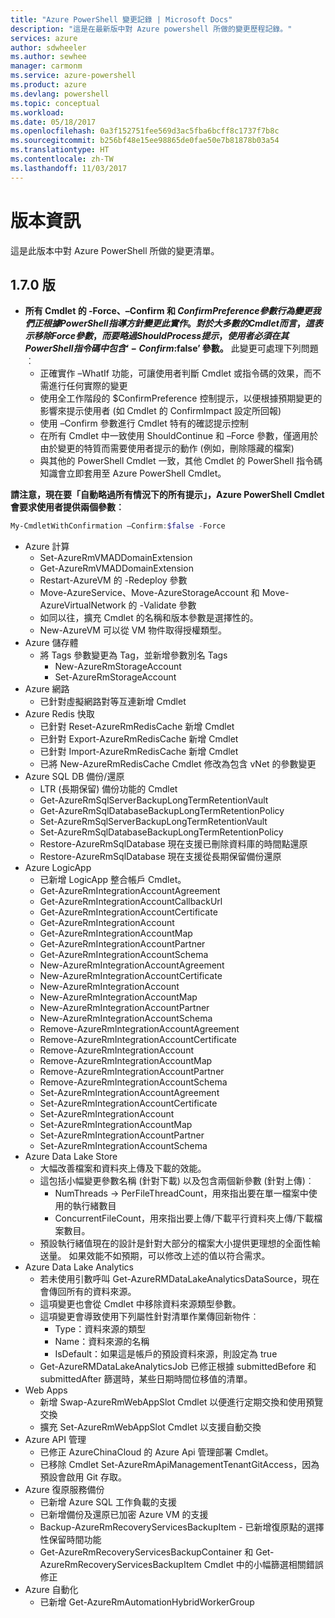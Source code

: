 ```yaml
---
title: "Azure PowerShell 變更記錄 | Microsoft Docs"
description: "這是在最新版中對 Azure powershell 所做的變更歷程記錄。"
services: azure
author: sdwheeler
ms.author: sewhee
manager: carmonm
ms.service: azure-powershell
ms.product: azure
ms.devlang: powershell
ms.topic: conceptual
ms.workload: 
ms.date: 05/18/2017
ms.openlocfilehash: 0a3f152751fee569d3ac5fba6bcff8c1737f7b8c
ms.sourcegitcommit: b256bf48e15ee98865de0fae50e7b81878b03a54
ms.translationtype: HT
ms.contentlocale: zh-TW
ms.lasthandoff: 11/03/2017
---
```

# <a name="release-notes"></a>版本資訊

這是此版本中對 Azure PowerShell 所做的變更清單。

## <a name="version-170"></a>1.7.0 版

* **所有 Cmdlet 的 -Force、–Confirm 和 $ConfirmPreference 參數行為變更我們正根據 PowerShell 指導方針變更此實作。對於大多數的 Cmdlet 而言，這表示移除 Force 參數，而要略過 ShouldProcess 提示，使用者必須在其 PowerShell 指令碼中包含 ‘-Confirm:$false’ 參數。** 此變更可處理下列問題︰
  - 正確實作 –WhatIf 功能，可讓使用者判斷 Cmdlet 或指令碼的效果，而不需進行任何實際的變更
  - 使用全工作階段的 $ConfirmPreference 控制提示，以便根據預期變更的影響來提示使用者 (如 Cmdlet 的 ConfirmImpact 設定所回報)
  - 使用 –Confirm 參數進行 Cmdlet 特有的確認提示控制
  - 在所有 Cmdlet 中一致使用 ShouldContinue 和 –Force 參數，僅適用於由於變更的特質而需要使用者提示的動作 (例如，刪除隱藏的檔案)
  - 與其他的 PowerShell Cmdlet 一致，其他 Cmdlet 的 PowerShell 指令碼知識會立即套用至 Azure PowerShell Cmdlet。

**請注意，現在要「自動略過所有情況下的所有提示」，Azure PowerShell Cmdlet 會要求使用者提供兩個參數︰**
```powershell
My-CmdletWithConfirmation –Confirm:$false -Force
```
* Azure 計算
  - Set-AzureRmVMADDomainExtension
  - Get-AzureRmVMADDomainExtension
  - Restart-AzureVM 的 -Redeploy 參數
  - Move-AzureService、Move-AzureStorageAccount 和 Move-AzureVirtualNetwork 的 -Validate 參數
  - 如同以往，擴充 Cmdlet 的名稱和版本參數是選擇性的。
  - New-AzureVM 可以從 VM 物件取得授權類型。
* Azure 儲存體
  - 將 Tags 參數變更為 Tag，並新增參數別名 Tags
    + New-AzureRmStorageAccount
    + Set-AzureRmStorageAccount
* Azure 網路
  - 已針對虛擬網路對等互連新增 Cmdlet
* Azure Redis 快取
  - 已針對 Reset-AzureRmRedisCache 新增 Cmdlet
  - 已針對 Export-AzureRmRedisCache 新增 Cmdlet
  - 已針對 Import-AzureRmRedisCache 新增 Cmdlet
  - 已將 New-AzureRmRedisCache Cmdlet 修改為包含 vNet 的參數變更
* Azure SQL DB 備份/還原
  - LTR (長期保留) 備份功能的 Cmdlet
  - Get-AzureRmSqlServerBackupLongTermRetentionVault
  - Get-AzureRmSqlDatabaseBackupLongTermRetentionPolicy
  - Set-AzureRmSqlServerBackupLongTermRetentionVault
  - Set-AzureRmSqlDatabaseBackupLongTermRetentionPolicy
  - Restore-AzureRmSqlDatabase 現在支援已刪除資料庫的時間點還原
  - Restore-AzureRmSqlDatabase 現在支援從長期保留備份還原
* Azure LogicApp
  - 已新增 LogicApp 整合帳戶 Cmdlet。
  - Get-AzureRmIntegrationAccountAgreement
  - Get-AzureRmIntegrationAccountCallbackUrl
  - Get-AzureRmIntegrationAccountCertificate
  - Get-AzureRmIntegrationAccount
  - Get-AzureRmIntegrationAccountMap
  - Get-AzureRmIntegrationAccountPartner
  - Get-AzureRmIntegrationAccountSchema
  - New-AzureRmIntegrationAccountAgreement
  - New-AzureRmIntegrationAccountCertificate
  - New-AzureRmIntegrationAccount
  - New-AzureRmIntegrationAccountMap
  - New-AzureRmIntegrationAccountPartner
  - New-AzureRmIntegrationAccountSchema
  - Remove-AzureRmIntegrationAccountAgreement
  - Remove-AzureRmIntegrationAccountCertificate
  - Remove-AzureRmIntegrationAccount
  - Remove-AzureRmIntegrationAccountMap
  - Remove-AzureRmIntegrationAccountPartner
  - Remove-AzureRmIntegrationAccountSchema
  - Set-AzureRmIntegrationAccountAgreement
  - Set-AzureRmIntegrationAccountCertificate
  - Set-AzureRmIntegrationAccount
  - Set-AzureRmIntegrationAccountMap
  - Set-AzureRmIntegrationAccountPartner
  - Set-AzureRmIntegrationAccountSchema
* Azure Data Lake Store
  - 大幅改善檔案和資料夾上傳及下載的效能。
  - 這包括小幅變更參數名稱 (針對下載) 以及包含兩個新參數 (針對上傳)︰
    + NumThreads -> PerFileThreadCount，用來指出要在單一檔案中使用的執行緒數目
    + ConcurrentFileCount，用來指出要上傳/下載平行資料夾上傳/下載檔案數目。
  - 預設執行緒值現在的設計是針對大部分的檔案大小提供更理想的全面性輸送量。 如果效能不如預期，可以修改上述的值以符合需求。
* Azure Data Lake Analytics
  - 若未使用引數呼叫 Get-AzureRMDataLakeAnalyticsDataSource，現在會傳回所有的資料來源。
  - 這項變更也會從 Cmdlet 中移除資料來源類型參數。
  - 這項變更會導致使用下列屬性針對清單作業傳回新物件︰
    + Type：資料來源的類型
    + Name：資料來源的名稱
    + IsDefault：如果這是帳戶的預設資料來源，則設定為 true
  - Get-AzureRMDataLakeAnalyticsJob 已修正根據 submittedBefore 和 submittedAfter 篩選時，某些日期時間位移值的清單。
* Web Apps
  - 新增 Swap-AzureRmWebAppSlot Cmdlet 以便進行定期交換和使用預覽交換
  - 擴充 Set-AzureRmWebAppSlot Cmdlet 以支援自動交換
* Azure API 管理
  - 已修正 AzureChinaCloud 的 Azure Api 管理部署 Cmdlet。
  - 已移除 Cmdlet Set-AzureRmApiManagementTenantGitAccess，因為預設會啟用 Git 存取。
* Azure 復原服務備份
  - 已新增 Azure SQL 工作負載的支援
  - 已新增備份及還原已加密 Azure VM 的支援
  - Backup-AzureRmRecoveryServicesBackupItem - 已新增復原點的選擇性保留時間功能
  - Get-AzureRmRecoveryServicesBackupContainer 和 Get-AzureRmRecoveryServicesBackupItem Cmdlet 中的小幅篩選相關錯誤修正
* Azure 自動化
  - 已新增 Get-AzureRmAutomationHybridWorkerGroup
